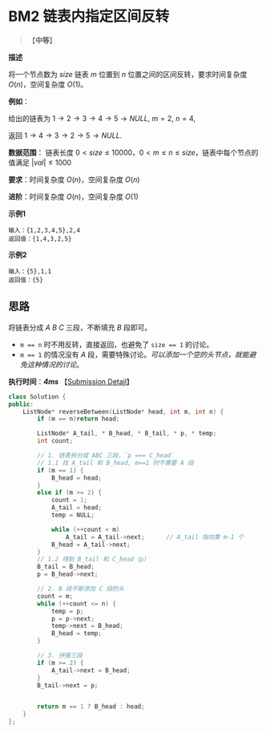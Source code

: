 # BM2 链表内指定区间反转

> 【**中等**】

**描述**

将一个节点数为 $size$ 链表 $m$ 位置到 $n$ 位置之间的区间反转，要求时间复杂度 $O(n)$，空间复杂度 $O(1)$。

**例如**：

给出的链表为 $1\to 2 \to 3 \to 4 \to 5 \to NULL$, $m=2$, $n=4$,

返回 $1\to 4\to 3\to 2\to 5\to NULL$.

**数据范围**： 链表长度 $0 < size \le 10000$，$0 < m \le n \le size$，链表中每个节点的值满足 $|val| \le 1000$

**要求**：时间复杂度 $O(n)$，空间复杂度 $O(n)$

**进阶**：时间复杂度 $O(n)$，空间复杂度 $O(1)$

**示例1**

```
输入：{1,2,3,4,5},2,4
返回值：{1,4,3,2,5}
```

**示例2**

```
输入：{5},1,1
返回值：{5}
```

## 思路

将链表分成 *A B C* 三段，不断填充 *B* 段即可。

- `m == n` 时不用反转，直接返回，也避免了 `size == 1` 的讨论。
- `m == 1` 的情况没有 *A* 段，需要特殊讨论。*可以添加一个空的头节点，就能避免这种情况的讨论*。

**执行时间**：***4ms*** 【[Submission Detail](https://www.nowcoder.com/profile/443580699/codeBookDetail?submissionId=146689998)】

```cpp
class Solution {
public:
    ListNode* reverseBetween(ListNode* head, int m, int n) {
        if (m == n)return head;

        ListNode* A_tail, * B_head, * B_tail, * p, * temp;
        int count;

        // 1. 链表拆分成 ABC 三段，`p === C_head`
        // 1.1 找 A_tail 和 B_head, m==1 时不需要 A 段
        if (m == 1) {
            B_head = head;
        }
        else if (m >= 2) {
            count = 1;
            A_tail = head;
            temp = NULL;

            while (++count < m)
                A_tail = A_tail->next;      // A_tail 指向第 m-1 个
            B_head = A_tail->next;
        }
        // 1.2 得到 B_tail 和 C_head（p）
        B_tail = B_head;
        p = B_head->next;

        // 2. B 段不断添加 C 段的头
        count = m;
        while (++count <= n) {
            temp = p;
            p = p->next;
            temp->next = B_head;
            B_head = temp;
        }

        // 3. 拼接三段
        if (m >= 2) {
            A_tail->next = B_head;
        }
        B_tail->next = p;


        return m == 1 ? B_head : head;
    }
};
```

